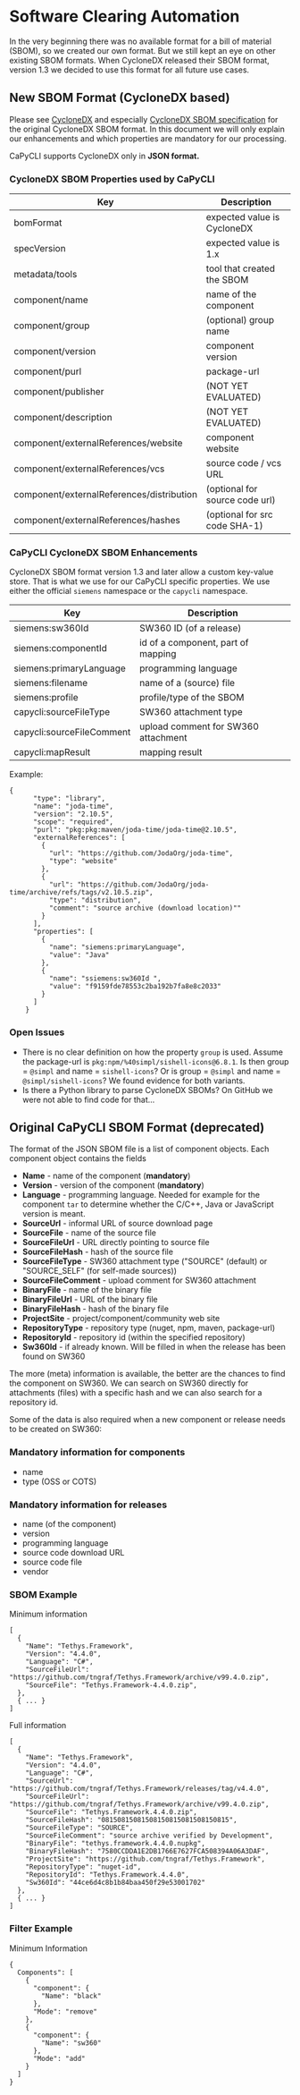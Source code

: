 <!--
# SPDX-FileCopyrightText: (c) 2018-2023 Siemens
# SPDX-License-Identifier: MIT
-->

# Software Clearing Automation

In the very beginning there was no available format for a bill of material (SBOM),
so we created our own format. But we still kept an eye on other existing SBOM
formats. When CycloneDX released their SBOM format, version 1.3 we decided to
use this format for all future use cases.

## New SBOM Format (CycloneDX based)

Please see [CycloneDX](https://github.com/CycloneDX) and especially
[CycloneDX SBOM specification](https://github.com/CycloneDX/specification) for the original
CycloneDX SBOM format. In this document we will only explain our enhancements and which properties
are mandatory for our processing.

CaPyCLI supports CycloneDX only in **JSON format.**

### CycloneDX SBOM Properties used by CaPyCLI

| Key                                        | Description                    |
| -------------------------------------------| ------------------------------ |
| bomFormat                                  | expected value is CycloneDX    |
| specVersion                                | expected value is 1.x          |
| metadata/tools                             | tool that created the SBOM     |
| component/name                             | name of the component          |
| component/group                            | (optional) group name          |
| component/version                          | component version              |
| component/purl                             | package-url                    |
| component/publisher                        | (NOT YET EVALUATED)            |
| component/description                      | (NOT YET EVALUATED)            |
| component/externalReferences/website       | component website              |
| component/externalReferences/vcs           | source code / vcs URL          |
| component/externalReferences/distribution  | (optional for source code url) |
| component/externalReferences/hashes        | (optional for src code SHA-1)  |

### CaPyCLI CycloneDX SBOM Enhancements

CycloneDX SBOM format version 1.3 and later allow a custom key-value store. That is
what we use for our CaPyCLI specific properties. We use either the official `siemens`
namespace or the `capycli` namespace.

| Key                       | Description                        |
| ------------------------- | ---------------------------------- |
| siemens:sw360Id           | SW360 ID (of a release)            |
| siemens:componentId       | id of a component, part of mapping |
| siemens:primaryLanguage   | programming language               |
| siemens:filename          | name of a (source) file            |
| siemens:profile           | profile/type of the SBOM           |
| capycli:sourceFileType    | SW360 attachment type              |
| capycli:sourceFileComment | upload comment for SW360 attachment|
| capycli:mapResult         | mapping result                     |

Example:

```code
{
      "type": "library",
      "name": "joda-time",
      "version": "2.10.5",
      "scope": "required",
      "purl": "pkg:pkg:maven/joda-time/joda-time@2.10.5",
      "externalReferences": [
        {
          "url": "https://github.com/JodaOrg/joda-time",
          "type": "website"
        },
        {
          "url": "https://github.com/JodaOrg/joda-time/archive/refs/tags/v2.10.5.zip",
          "type": "distribution",
          "comment": "source archive (download location)""
        }
      ],
      "properties": [
        {
          "name": "siemens:primaryLanguage",
          "value": "Java"
        },
        {
          "name": "ssiemens:sw360Id ",
          "value": "f9159fde78553c2ba192b7fa8e8c2033"
        }
      ]
    }
```

### Open Issues

* There is no clear definition on how the property `group` is used.
  Assume the package-url is `pkg:npm/%40simpl/sishell-icons@6.8.1`.
  Is then group = `@simpl` and name = `sishell-icons`? Or is group = `@simpl`
  and name = `@simpl/sishell-icons`? We found evidence for both variants.
* Is there a Python library to parse CycloneDX SBOMs? On GitHub we were
  not able to find code for that...

## Original CaPyCLI SBOM Format (deprecated)

The format of the JSON SBOM file is a list of
component objects. Each component object contains
the fields

* **Name** - name of the component (**mandatory**)
* **Version** - version of the component (**mandatory**)
* **Language** - programming language. Needed for example for the component ```tar``` to
  determine whether the C/C++, Java or JavaScript version is meant.
* **SourceUrl** - informal URL of source download page
* **SourceFile** - name of the source file
* **SourceFileUrl** - URL directly pointing to source file
* **SourceFileHash** - hash of the source file
* **SourceFileType** - SW360 attachment type ("SOURCE" (default) or "SOURCE_SELF"
 (for self-made sources))
* **SourceFileComment** - upload comment for SW360 attachment
* **BinaryFile** - name of the binary file
* **BinaryFileUrl** - URL of the binary file
* **BinaryFileHash** - hash of the binary file
* **ProjectSite** - project/component/community web site
* **RepositoryType** - repository type (nuget, npm, maven, package-url)
* **RepositoryId** - repository id (within the specified repository)
* **Sw360Id** - if already known. Will be filled in when the release has been found on SW360

The more (meta) information is available, the better are the chances to find the component
on SW360. We can search on SW360 directly for attachments (files)
with a specific hash and we can also search for a repository id.

Some of the data is also required when a new component or release
needs to be created on SW360:

### Mandatory information for components

* name
* type (OSS or COTS)

### Mandatory information for releases

* name (of the component)
* version
* programming language
* source code download URL
* source code file
* vendor

### SBOM Example

Minimum information

```code
[
  {
    "Name": "Tethys.Framework",
    "Version": "4.4.0",
    "Language": "C#",
    "SourceFileUrl": "https://github.com/tngraf/Tethys.Framework/archive/v99.4.0.zip",
    "SourceFile": "Tethys.Framework-4.4.0.zip",
  },
  { ... }
]
```

Full information

```code
[
  {
    "Name": "Tethys.Framework",
    "Version": "4.4.0",
    "Language": "C#",
    "SourceUrl": "https://github.com/tngraf/Tethys.Framework/releases/tag/v4.4.0",
    "SourceFileUrl": "https://github.com/tngraf/Tethys.Framework/archive/v99.4.0.zip",
    "SourceFile": "Tethys.Framework.4.4.0.zip",
    "SourceFileHash": "08150815081508150815081508150815",
    "SourceFileType": "SOURCE",
    "SourceFileComment": "source archive verified by Development",
    "BinaryFile": "tethys.framework.4.4.0.nupkg",
    "BinaryFileHash": "7580CCDDA1E2DB1766E7627FCA508394A06A3DAF",
    "ProjectSite": "https://github.com/tngraf/Tethys.Framework",
    "RepositoryType": "nuget-id",
    "RepositoryId": "Tethys.Framework.4.4.0",
    "Sw360Id": "44ce6d4c8b1b84baa450f29e53001702"
  },
  { ... }
]
```

### Filter Example

Minimum Information

```code
{
  Components": [
    {
      "component": {
        "Name": "black"
      },
      "Mode": "remove"
    },
    {
      "component": {
        "Name": "sw360"
      },
      "Mode": "add"
    }
  ]
}
```
